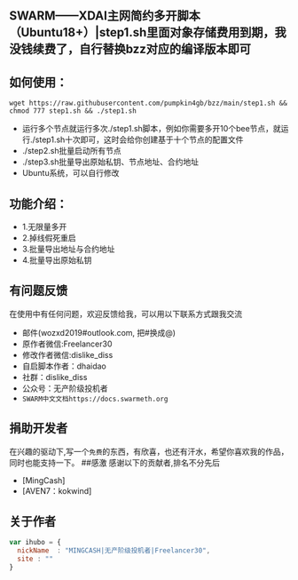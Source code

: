 ## SWARM——XDAI主网简约多开脚本（Ubuntu18+）|step1.sh里面对象存储费用到期，我没钱续费了，自行替换bzz对应的编译版本即可


## 如何使用：
```shell
wget https://raw.githubusercontent.com/pumpkin4gb/bzz/main/step1.sh && chmod 777 step1.sh && ./step1.sh
```
* 运行多个节点就运行多次./step1.sh脚本，例如你需要多开10个bee节点，就运行./step1.sh十次即可，这时会给你创建基于十个节点的配置文件
* ./step2.sh批量启动所有节点
* ./step3.sh批量导出原始私钥、节点地址、合约地址
* Ubuntu系统，可以自行修改

## 功能介绍：
* 1.无限量多开
* 2.掉线假死重启
* 3.批量导出地址与合约地址
* 4.批量导出原始私钥

## 有问题反馈
在使用中有任何问题，欢迎反馈给我，可以用以下联系方式跟我交流

* 邮件(wozxd2019#outlook.com, 把#换成@)
* 原作者微信:Freelancer30
* 修改作者微信:dislike_diss
* 自启脚本作者：dhaidao
* 社群：dislike_diss
* 公众号：无产阶级投机者
* `SWARM中文文档https://docs.swarmeth.org`

## 捐助开发者
在兴趣的驱动下,写一个`免费`的东西，有欣喜，也还有汗水，希望你喜欢我的作品，同时也能支持一下。
##感激
感谢以下的贡献者,排名不分先后

* [MingCash]
* [AVEN7：kokwind]

## 关于作者

```javascript
var ihubo = {
  nickName  : "MINGCASH|无产阶级投机者|Freelancer30",
  site : ""
}
```



